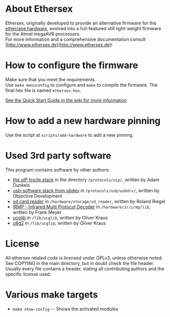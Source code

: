 About Ethersex
==============
Ethersex, originally developed to provide an alternative firmware for the [etherrape hardware](http://www.lochraster.org/etherrape),
evolved into a full-featured still light-weight firmware for the Atmel megaAVR processors.  
For more information and a comprehensive documentation  consult [http://www.ethersex.de](http://www.ethersex.de)!

How to configure the firmware
=============================
Make sure that you meet the requirements.  
Use `make menuconfig` to configure and `make` to compile the firmware.
The final hex file is named `ethersex.hex`.

[See the Quick Start Guide in the wiki for more information](http://ethersex.de/index.php/Quick_Start_Guide)

How to add a new hardware pinning
=================================
Use the script at `scripts/add-hardware` to add a new pinning.


Used 3rd party software 
=======================
This program contains software by other authors:

* [the uIP tcp/ip stack](https://github.com/adamdunkels/uip) in the directory `/protocols/uip/`, written by Adam Dunkels
* [usb-software stack from obdev](https://www.obdev.at/products/vusb/index.html) in `/protocols/usb/usbdrv/`, written by Objective Development
* [sd card reader](http://www.roland-riegel.de/sd-reader/) in `/hardware/storage/sd_reader`, written by Roland Riegel
* [IRMP - Infrared Multi Protocol Decoder](https://www.mikrocontroller.net/articles/IRMP) in `/hardware/ir/irmp/lib`, written by Frank Meyer
* [ucglib](https://github.com/olikraus/ucglib) in `/lib/ucglib`, written by Oliver Kraus
* [u8g2](https://github.com/olikraus/u8g2) in `/lib/ucglib`, written by Oliver Kraus

License
=======
All ethersex related code is licensed under GPLv3, unless otherwise noted. See COPYING in the main
directory, but in doubt check the file header. Usually every file contains a
header, stating all contributing authors and the specific license used.

Various make targets
====================

* `make show-config` -- Shows the activated modules
